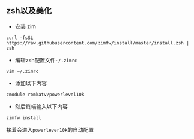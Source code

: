 ## zsh以及美化

- 安装 zim
```shell
curl -fsSL https://raw.githubusercontent.com/zimfw/install/master/install.zsh | zsh
```

- 编辑zsh配置文件`~/.zimrc`
```shell
vim ~/.zimrc
```
- 添加以下内容
```shell
zmodule romkatv/powerlevel10k
```
- 然后终端输入以下内容
```shell
zimfw install
```
接着会进入`powerlever10k`的自动配置